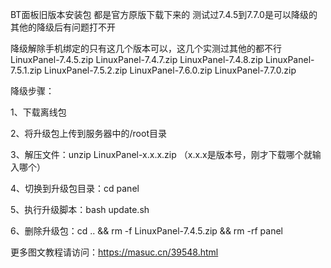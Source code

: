BT面板旧版本安装包
都是官方原版下载下来的
测试过7.4.5到7.7.0是可以降级的其他的降级后有问题打不开

降级解除手机绑定的只有这几个版本可以，这几个实测过其他的都不行
LinuxPanel-7.4.5.zip
LinuxPanel-7.4.7.zip
LinuxPanel-7.4.8.zip
LinuxPanel-7.5.1.zip
LinuxPanel-7.5.2.zip
LinuxPanel-7.6.0.zip
LinuxPanel-7.7.0.zip


降级步骤：

1、下载离线包

2、将升级包上传到服务器中的/root目录

3、解压文件：unzip LinuxPanel-x.x.x.zip （x.x.x是版本号，刚才下载哪个就输入哪个）

4、切换到升级包目录：cd panel

5、执行升级脚本：bash update.sh

6、删除升级包：cd .. && rm -f LinuxPanel-7.4.5.zip && rm -rf panel

更多图文教程请访问：https://masuc.cn/39548.html
